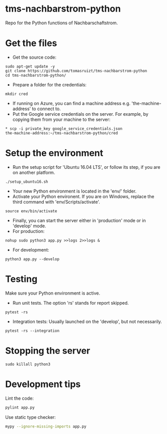 # tms-nachbarstrom-python
Repo for the Python functions of Nachbarschaftstrom.
# Get the files
* Get the source code:
````commandline
sudo apt-get update -y
git clone https://github.com/tomasruizt/tms-nachbarstrom-python
cd tms-nachbarstrom-python/
````
* Prepare a folder for the credentials:
````commandline
mkdir cred
````

* If running on Azure, you can find a machine address e.g. 
'the-machine-address' to connect to. 
* Put the Google service credentials on the server. For example, by copying 
them from your machine to the server:
````commandline
* scp -i private_key google_service_credentials.json 
the-machine-address:~/tms-nachbarstrom-python/cred
````
# Setup the environment
* Run the setup script for 'Ubuntu 16.04 LTS', or follow its step, if you are
 on another platform.
````commandline
./setup_ubuntu16.sh
````
* Your new Python environment is located in the 'env/' folder.
* Activate your Python environent. If you are on Windows,
replace the third command with 'env/Scripts/activate'.
```commandline 
source env/bin/activate
```

* Finally, you can start the server either in 'production' mode or in 
'develop' mode.
* For production:
```commandline
nohup sudo python3 app.py >>logs 2>>logs &
```
* For development:
````commandline
python3 app.py --develop
````

# Testing
Make sure your Python environment is active.
* Run unit tests. The option 'rs' stands for report skipped.
````commandline
pytest -rs
````
* Integration tests: Usually launched on the 'develop', but not necessarily.
```commandline
pytest -rs --integration
```

# Stopping the server
```commandline
sudo killall python3
```

# Development tips
Lint the code:
````bash
pylint app.py
````
Use static type checker:
````bash
mypy --ignore-missing-imports app.py
````